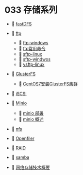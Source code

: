 # 033 存储系列

- 📄 [fastDFS](033%20存储系列/fastDFS.md)
- 📑 [ftp](033%20存储系列/ftp.md)

  - 📄 [ftp-windows](033%20存储系列/ftp/ftp-windows.md)
  - 📄 [ftp常用命令](033%20存储系列/ftp/ftp常用命令.md)
  - 📄 [sftp-linux](033%20存储系列/ftp/sftp-linux.md)
  - 📄 [sftp-windwos](033%20存储系列/ftp/sftp-windwos.md)
  - 📄 [vsftp-linux](033%20存储系列/ftp/vsftp-linux.md)
- 📑 [GlusterFS](033%20存储系列/GlusterFS.md)

  - 📄 [CentOS7安装GlusterFS集群](033%20存储系列/GlusterFS/CentOS7安装GlusterFS集群.md)
- 📄 [iSCSI](033%20存储系列/iSCSI.md)
- 📑 [Minio](033%20存储系列/Minio.md)

  - 📄 [minio 部署](033%20存储系列/Minio/minio%20部署.md)
  - 📄 [minio 概述](033%20存储系列/Minio/minio%20概述.md)
- 📄 [nfs](033%20存储系列/nfs.md)
- 📄 [Openfiler](033%20存储系列/Openfiler.md)
- 📄 [RAID](033%20存储系列/RAID.md)
- 📄 [samba](033%20存储系列/samba.md)
- 📄 [网络存储技术概要](033%20存储系列/网络存储技术概要.md)

‍
